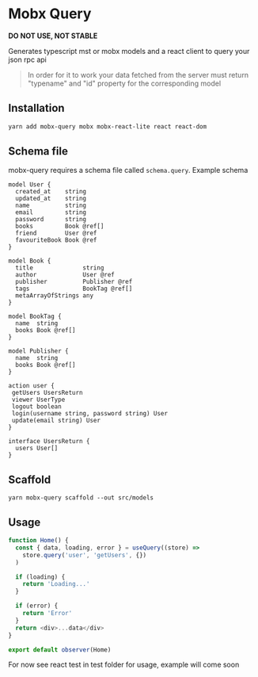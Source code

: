 # Mobx Query

**DO NOT USE, NOT STABLE**

Generates typescript mst or mobx models and a react client to query your json rpc api

> In order for it to work your data fetched from the server must return "typename" and "id" property for the corresponding model

## Installation

```bash
yarn add mobx-query mobx mobx-react-lite react react-dom
```

## Schema file

mobx-query requires a schema file called `schema.query`. Example schema

```
model User {
  created_at    string
  updated_at    string
  name          string
  email         string
  password      string
  books         Book @ref[]
  friend        User @ref
  favouriteBook Book @ref
}

model Book {
  title              string
  author             User @ref
  publisher          Publisher @ref
  tags               BookTag @ref[]
  metaArrayOfStrings any
}

model BookTag {
  name  string
  books Book @ref[]
}

model Publisher {
  name  string
  books Book @ref[]
}

action user {
 getUsers UsersReturn
 viewer UserType
 logout boolean
 login(username string, password string) User
 update(email string) User
}

interface UsersReturn {
  users User[]
}
```

## Scaffold

```
yarn mobx-query scaffold --out src/models
```

## Usage

```typescript
function Home() {
  const { data, loading, error } = useQuery((store) =>
    store.query('user', 'getUsers', {})
  )

  if (loading) {
    return 'Loading...'
  }

  if (error) {
    return 'Error'
  }
  return <div>...data</div>
}

export default observer(Home)
```

For now see react test in test folder for usage, example will come soon
